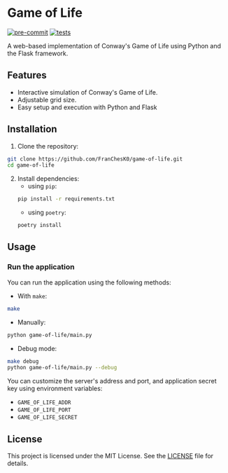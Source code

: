 # Game of Life
[![pre-commit](https://github.com/FranChesK0/game-of-life/actions/workflows/pre-commit.yaml/badge.svg)](https://github.com/FranChesK0/game-of-life/actions/workflows/pre-commit.yaml)
[![tests](https://github.com/FranChesK0/game-of-life/actions/workflows/tests.yaml/badge.svg)](https://github.com/FranChesK0/game-of-life/actions/workflows/tests.yaml)

A web-based implementation of Conway's Game of Life using Python and the Flask framework.

## Features
- Interactive simulation of Conway's Game of Life.
- Adjustable grid size.
- Easy setup and execution with Python and Flask

## Installation
1. Clone the repository:
```bash
git clone https://github.com/FranChesK0/game-of-life.git
cd game-of-life
```
2. Install dependencies:
    - using `pip`:
    ```bash
    pip install -r requirements.txt
    ```
    - using `poetry`:
    ```bash
    poetry install
    ```

## Usage
### Run the application
You can run the application using the following methods:
- With `make`:
```bash
make
```
- Manually:
```bash
python game-of-life/main.py
```
- Debug mode:
```bash
make debug
python game-of-life/main.py --debug
```

You can customize the server's address and port, and application secret key using environment variables:
- `GAME_OF_LIFE_ADDR`
- `GAME_OF_LIFE_PORT`
- `GAME_OF_LIFE_SECRET`

## License
This project is licensed under the MIT License. See the [LICENSE](./LICENSE) file for details.
